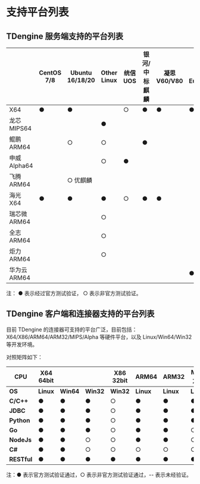 # 支持平台列表

## TDengine 服务端支持的平台列表

|              | **CentOS 7/8** | **Ubuntu 16/18/20** | **Other Linux** | **统信 UOS** | **银河/中标麒麟** | **凝思 V60/V80** | **华为 EulerOS** |
| ------------ | -------------- | ------------------- | --------------- | ------------ | ----------------- | ---------------- | ---------------- |
| X64          | ●              | ●                   |                 | ○            | ●                 | ●                | ●                |
| 龙芯 MIPS64  |                |                     | ●               |              |                   |                  |                  |
| 鲲鹏 ARM64   |                | ○                   | ○               |              | ●                 |                  |                  |
| 申威 Alpha64 |                |                     | ○               | ●            |                   |                  |                  |
| 飞腾 ARM64   |                | ○ 优麒麟            |                 |              |                   |                  |                  |
| 海光 X64     | ●              | ●                   | ●               | ○            | ●                 | ●                |                  |
| 瑞芯微 ARM64 |                |                     | ○               |              |                   |                  |                  |
| 全志 ARM64   |                |                     | ○               |              |                   |                  |                  |
| 炬力 ARM64   |                |                     | ○               |              |                   |                  |                  |
| 华为云 ARM64 |                |                     |                 |              |                   |                  | ●                |

注： ● 表示经过官方测试验证， ○ 表示非官方测试验证。

## TDengine 客户端和连接器支持的平台列表

目前 TDengine 的连接器可支持的平台广泛，目前包括：X64/X86/ARM64/ARM32/MIPS/Alpha 等硬件平台，以及 Linux/Win64/Win32 等开发环境。

对照矩阵如下：

| **CPU**     | **X64 64bit** |           |           | **X86 32bit** | **ARM64** | **ARM32** | **MIPS 龙芯** | **Alpha 申威** | **X64 海光** |
| ----------- | ------------- | --------- | --------- | ------------- | --------- | --------- | ------------- | -------------- | ------------ |
| **OS**      | **Linux**     | **Win64** | **Win32** | **Win32**     | **Linux** | **Linux** | **Linux**     | **Linux**      | **Linux**    |
| **C/C++**   | ●             | ●         | ●         | ○             | ●         | ●         | ●             | ●              | ●            |
| **JDBC**    | ●             | ●         | ●         | ○             | ●         | ●         | ●             | ●              | ●            |
| **Python**  | ●             | ●         | ●         | ○             | ●         | ●         | ●             | --             | ●            |
| **Go**      | ●             | ●         | ●         | ○             | ●         | ●         | ○             | --             | --           |
| **NodeJs**  | ●             | ●         | ○         | ○             | ●         | ●         | ○             | --             | --           |
| **C#**      | ●             | ●         | ○         | ○             | ○         | ○         | ○             | --             | --           |
| **RESTful** | ●             | ●         | ●         | ●             | ●         | ●         | ●             | ●              | ●            |

注：● 表示官方测试验证通过，○ 表示非官方测试验证通过，-- 表示未经验证。
